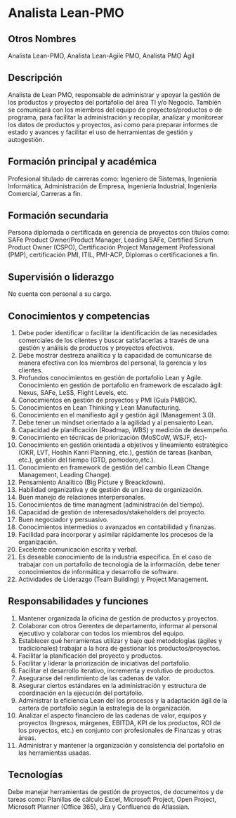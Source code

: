 # Analista Lean-PMO

## Otros Nombres

Analista Lean-PMO, Analista Lean-Agile PMO, Analista PMO Ágil

## Descripción

Analista de Lean PMO, responsable de administrar y apoyar la gestión de los productos y proyectos del portafolio del área TI y/o Negocio. También se comunicará con los miembros del equipo de proyectos/productos o de programa, para facilitar la administración y recopilar, analizar y monitorear los datos de productos y proyectos, así como para preparar informes de estado y avances y facilitar el uso de herramientas de gestión y autogestión. 

## Formación principal y académica

Profesional titulado de carreras como: Ingeniero de Sistemas, Ingeniería Informática, Administración de Empresa, Ingeniería Industrial,  Ingeniería Comercial, Carreras a fin. 

## Formación secundaria

Persona diplomada o certificada en gerencia de proyectos con títulos como: SAFe Product Owner/Product Manager, Leading SAFe, Certified Scrum Product Owner (CSPO), Certificación Project Management Professional (PMP), certificación PMI, ITIL, PMI-ACP, Diplomas o certificaciones a fin. 

## Supervisión o liderazgo

No cuenta con personal a su cargo. 

## Conocimientos y competencias

1.	Debe poder identificar o facilitar la identificación de las necesidades comerciales de los clientes y buscar satisfacerlas a través de una gestión y análisis de productos y proyectos efectivos. 
2.	Debe mostrar destreza analítica y la capacidad de comunicarse de manera efectiva con los miembros del personal, la gerencia y los clientes. 
3.	Profundos conocimientos en gestión de portafolio Lean y Agile. Conocimiento en gestión de portafolio en framework de escalado ágil: Nexus, SAFe, LeSS, Flight Levels, etc.
4.	Conocimientos en gestión de proyectos y PMI (Guía PMBOK).
5.	Conocimientos en Lean Thinking y Lean Manufacturing.
6.	Conocimiento en el manifiesto ágil y gestión ágil (Management 3.0). 
7.	Debe tener un mindset orientado a la agilidad y al pensaiento Lean.
8.	Capacidad de planificación (Roadmap, WBS) y medición de desempeño.
9.	Conocimiento en técnicas de priorización (MoSCoW, WSJF, etc)-
10.	Conocimiento en gestión orientada a objetivos y lineamiento estratégico (OKR, LVT, Hoshin Kanri Planning, etc.), gestión de tareas (kanban, etc.), gestión del tiempo (GTD, pomodoro,etc.).
11.	Conocimiento en framework de gestión del cambio (Lean Change Management, Leading Change).
12.	Pensamiento Analítico (Big Picture y Breackdown).
13.	Habilidad organizativa y de gestión de un área de organización.
14.	Buen manejo de relaciones interpersonales.
15.	Conocimientos de time managment (administración del tiempo).
16.	Capacidad de gestión de interesados/stakeholders del proyecto.
17.	Buen negociador y persuasivo.
18.	Conocimientos intermedios o avanzados en contabilidad y finanzas.
19.	Facilidad para incorporar y asimilar rápidamente los procesos de la organización.
20.	Excelente comunicación escrita y verbal.
21.	Es deseable conocimiento de la industria específica. En el caso de trabajar con un portafolio de tecnología de la información, debe tener conocimientos de informática y desarrollo de software.
22.	Actividades de Liderazgo (Team Building) y Project Management.


## Responsabilidades y funciones

1.	Mantener organizada la oficina de gestión de productos y proyectos.
2.	Colaborar con otros Gerentes de departamento, informar al personal ejecutivo y colaborar con todos los miembros del equipo.
3.	Establecer qué herramientas utilizar y bajo qué metodologías (ágiles y tradicionales) trabajar a la hora de gestionar los productos/proyectos.
4.	Facilitar la planificación del proyecto y productos.
5.	Facilitar y liderar la priorización de iniciativas del portafolio.
6.	Facilitar el desarrollo iterativo, incrementa y evolutivo de productos.
7.	Asegurarse del rendimiento de las cadenas de valor.
8.	Asegurar ciertos estándares en la administración y estructura de coordinación en la ejecución del portafolio.
9.	Administrar la eficiencia Lean del los procesos y la adaptación ágil de la cartera de portafolio según la estrategia de la organización. 
10.	Analizar el aspecto financiero de las cadenas de valor, equipos y proyectos (Ingresos, márgenes, EBITDA, KPI de los productos, ROI de los proyectos, etc.) en conjunto con profesionales de Finanzas y otras áreas.
11. Administrar y mantener la organización y consistencia del portafolio en las herramientas usadas.


## Tecnologías
Debe manejar herramientas de gestión de proyectos, de documentos y de tareas como: Planillas de cálculo Excel, Microsoft Project, Open Project, Microsoft Planner (Office 365), Jira y Confluence de Atlassian.


